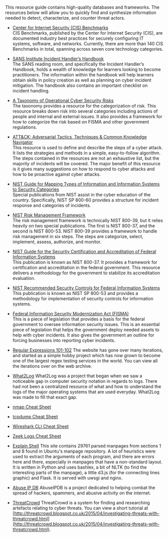 This resource guide contains high-quality databases and frameworks. The resources below will allow you to quickly find and synthesize
information needed to detect, characterize, and counter threat actors.

- [Center for Internet Security (CIS) Benchmarks](https://www.cisecurity.org/cis-benchmarks/)  
CIS Benchmarks, published by the Center for Internet Security (CIS), are documented industry best practices for securely configuring IT systems, software, and networks. Currently, there are more than 140 CIS Benchmarks in total, spanning across seven core technology categories.

- [SANS Institute Incident Handler’s Handbook](https://www.sans.org/reading-room/whitepapers/incident/incident-handlers-handbook-33901)  
The SANS reading room, and specifically the Incident Handler’s Handbook, holds a wealth of knowledge
for learners looking to become practitioners. The information within the handbook will help learners
obtain skills in policy creation as well as planning on cyber incident mitigation. The handbook also
contains an important checklist on incident handling.

- [A Taxonomy of Operational Cyber Security Risks](https://resources.sei.cmu.edu/asset_files/TechnicalNote/2014_004_001_91026.pdf)  
The taxonomy provides a resource for the categorization of risk. This resource breaks down risk into
several categories including actions of people and internal and external issues. It also provides a
framework for how to categorize the risk based on FISMA and other government regulations.

- [ATT&CK: Adversarial Tactics, Techniques & Common Knowledge Navigator](https://mitre-attack.github.io/attack-navigator/)  
This resource is used to define and describe the steps of a cyber attack. It lists the strategies and
methods in a simple, easy-to-follow algorithm. The steps contained in the resources are not an
exhaustive list, but the majority of incidents will be covered. The major benefit of this resource is it gives
many suggestions on how to respond to cyber attacks and how to be proactive against cyber attacks.

- [NIST Guide for Mapping Types of Information and Information Systems to Security Categories](https://nvlpubs.nist.gov/nistpubs/Legacy/SP/nistspecialpublication800-60v1r1.pdf)  
Special publications from NIST assist in the cyber education of the country. Specifically, NIST SP 800-60
provides a structure for incident response and categories of incidents.

- [NIST Risk Management Framework](https://csrc.nist.gov/projects/risk-management/risk-management-framework-(RMF)-Overview)  
The risk management framework is technically NIST 800-39, but it relies heavily on two special
publications. The first is NIST 800-37, and the second is NIST 800-53. NIST 800-39 provides a framework
to handle risk management in six steps. The steps are categorize, select, implement, assess, authorize,
and monitor.

- [NIST Guide for the Security Certification and Accreditation of Federal Information Systems](https://csrc.nist.gov/publications/detail/sp/800-37/archive/2004-05-20)  
This publication is known as NIST 800-37. It provides a framework for certification and accreditation in
the federal government. This resource delivers a methodology for the government to stabilize its
accreditation evaluation.

- [NIST Recommended Security Controls for Federal Information Systems](https://csrc.nist.gov/publications/detail/sp/800-53/archive/2005-06-17)  
This publication is known as NIST SP 800-53 and provides a methodology for implementation of security
controls for information systems.

- [Federal Information Security Modernization Act (FISMA)](https://www.dhs.gov/fisma)  
This is a piece of legislation that provides a basis for the federal government to oversee information
security issues. This is an essential piece of legislation that helps the government deploy needed assets
to help with cyber incidents. It also gives the government an outline for forcing businesses into reporting
cyber incidents.

- [Regular Expressions 101-102](https://regex101.com/)
The website has gone over many iterations, and started as a simple hobby project which has now grown to become one of the largest regex testing services in the world. You can view all the iterations over on the web archive.

- [What2Log](https://what2log.com/)
What2Log was a project that began when we saw a noticeable gap in computer security notation in regards to logs. There had not been a centralized resource of what and how to understand the logs of the major operating systems that are used everyday. What2Log was made to fill that exact gap.

- [nmap Cheat Sheet](https://www.stationx.net/nmap-cheat-sheet/)

- [tcpdump Cheat Sheet](https://packetlife.net/media/library/12/tcpdump.pdf)

- [Wireshark CLI Cheat Sheet](https://cheatography.com/mbwalker/cheat-sheets/tshark-wireshark-command-line/)

- [Zeek Logs Cheat Sheet](http://gauss.ececs.uc.edu/Courses/c6055/pdf/bro_log_vars.pdf)

- [Explain Shell](https://explainshell.com/)
This site contains 29761 parsed manpages from sections 1 and 8 found in Ubuntu's manpage repository. A lot of heuristics were used to extract the arguments of each program, and there are errors here and there, especially in manpages that have a non-standard layout. It is written in Python and uses bashlex, a bit of NLTK (to find the interesting parts of the manpage), a little d3.js (for the connecting lines graphic) and Flask. It is served with uwsgi and nginx. 

- [Abuse IP DB](https://www.abuseipdb.com)
AbuseIPDB is a project dedicated to helping combat the spread of hackers, spammers, and abusive activity on the internet.

- [ThreatCrowd](https://www.threatcrowd.org)
ThreatCrowd is a system for finding and researching artefacts relating to cyber threats. You can view a short tutorial at [http://threatcrowd.blogspot.co.uk/2015/04/investigating-threats-with-threatcrowd.html](http://threatcrowd.blogspot.co.uk/2015/04/investigating-threats-with-threatcrowd.html).
